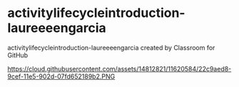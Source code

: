 # activitylifecycleintroduction-laureeeengarcia
activitylifecycleintroduction-laureeeengarcia created by Classroom for GitHub


https://cloud.githubusercontent.com/assets/14812821/11620584/22c9aed8-9cef-11e5-902d-07fd652189b2.PNG
